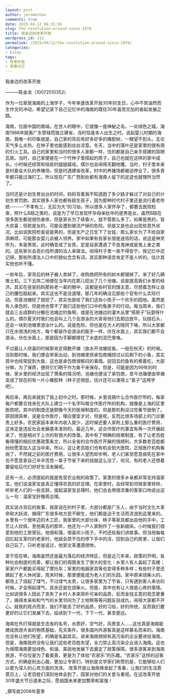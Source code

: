 ```yaml
---
layout: post
author: jeromechan
comments: true
date: 2015-04-12 04:31:56
slug: the-revolution-around-since-1978
title: 我身边的改革开放
wordpress_id: 212
permalink: /2015/04/12/the-revolution-around-since-1978/
categories:
- Essay
tags:
- 改革开放
- 青春记忆
---
```


我身边的改革开放

———陈金龙（10072510352）

作为一位家居海南的上海学子，今年幸逢改革开放30年的生日，心中不禁油然而生作文的冲动，希望记录下自己记忆中的海南的既往30年喜苦交加的奋起发展之路。

海南，位居中国的南端，在世人的眼中，它就像一座神秘之岛，一处绿色之城。海南1988年脱离广东管辖而独立建省，当时恰逢本人出生之时。说起婴儿时期的海南，我唯一的印象就是，自己家的背后有好多好多的橡胶树，一眼望不到头。无论天气多么炎热，在林子里也能感到丝丝凉意。冬天，当中的落叶还是家里的很有用的引火工具。自己的家里和当时的很多人家都一样，住的都是自己亲手搭建的简陋瓦房。当时，自己家便是在一个竹林子里搭起的房子，自己也就在这样的家中成长。小时候还经常和俏皮的姐姐嬉戏，偶尔也会闹得天翻地覆。当时，村子里本来是村委会大队的养猪场，但是时遇建省改革，村中的养猪场都被迫停业了。很多青年都只能过海打工。所以现在广东广西到处都有海南人留下的足迹也就理所当然了。

当时还是计划生育出台的时间，妈妈背着我不知道跑了多少路才躲过了对自己的计划生育罚款。其实很多人家也都有超生孩子，因为那种时代村子里还是流行着老传统-------“不孝有三，无后为大”的习俗。所以很多人家怀孕了，都要去医院检查，照什么B超之类的，说是为了早日发现怀孕母亲肚中的是男是女。虽然B超在很多医生都说很伤身体，但是家长为了续香火，就不管那么多了。如果是男的，皆大欢喜；但若是女的，可能会遭到被流产掉的危险。但是又是也会出现些意外状况，比如说医院检查说是男的，但是生产之日生下了女娃，那么家长为了不给自家添麻烦，可能那女婴儿会被人领养。家中如果有些家长很是迷信的话，说这是神灵所为，本是男孩，此时确变成了女孩，定是自家遭遇了不良鬼神或是鬼上身之类的。这些家长会高价找所谓的法人来做法。闹得村子里一夜不得安宁。我记忆中还记得，那些所谓法人口中的貌似念念有词，其实那种语言肯定不是人听的。估计其实他也听不懂。

一些年后，家背后的林子被人卖掉了，收购商把所有的树木都锯掉了。来了好几辆推土机。三下五除二地便在当年内在那儿挖出了几个池塘。说是提高我们乡里的经济。其实在爸爸妈妈那些老一辈的眼中，这都是些村官的馊主意，尽想着怎样让自己的腰包鼓起来。其实这也不是没道理，那几年的确没见那些个官有什么实际行动。但是池塘挖了就挖了，其实也是给了我们这些小孩子一个欢乐的园地。虽然是有人承包的，但是他也管不了我们这些他们口中的兔崽子的行动。每当周末，我们就会三五成群的分散在池塘边钓鱼啊，或是在池塘边的灌木丛里“搭房子”玩耍呀什么的。偶尔夏天时我们也会叫上几个会游泳的大哥哥他们去那边放牛，玩抛石头，还会一块到池塘里游泳什么的。说是危险，但也是在大人的陪同下咯，所以大家都只在水很浅的地方，每个都装作会游泳的能手一样，伏在水面上，其实我们都不会游泳，伏在水面上，那是因为手脚都撑在了水底的泥巴里咯。

不过最让人欣喜的时候那肯定得数开塘（放水开池塘捉鱼，一般在秋天）的时候。没到那时候，我们便会举家出动，到池塘里捞承包商捕捞过以后剩下的小鱼，其实其中也经常捉到大鱼，这也是承包商很郁闷的事情。捉回去的鱼有的煮着吃，大部分嘛，为了保质，便将它们晒干作为鱼干来保存。但是，可能是因为99年的时候，家乡里的经济出现了萧条的情况吧，池塘也便没了承包商，至今池塘便由旱塘变成了现在的有一片小橡胶林（林子还很低，估计还可以凑得上“苗子”这两字吧）。

再后来，再后来就到了我上初中之时。那时候，乡里说搞什么合作医疗所的，每家每户都要合钱来在大队上建立一个名字叫做合作医疗所的机构，就像是上海的区里医院吧，其中的制度还是颇像今天的医保制度的。但是那机构没过完春节就倒了。原因很简单，说是合作医疗，理应便宜才对，但是呢，反而比很多场部上的门诊要贵上好多。农民家庭本来年内收入就少，这时候还要人家附上那么重的医疗费用，这肯定是违反社会发展基本准则的。最近几年，这合作医疗的事宜有再一次开展起来了，但是相对于上次的有很大的改善。其中有了明确的规章制度，有了让老百姓看得懂的相应优惠政策条文，所以全省的合作医疗开展的很顺利，大多数老百姓都纷纷愿意加入这当中来。所以，这让老百姓们也有机会到大医院，正规医疗机构看病了，不然就之前的医疗费用，让很多人望而却步啊，老人们甚至愿意病死在家中也不愿意拿自己辛辛苦苦一辈子节省下来的钱就这么没了，何况，有的老人还想着要留给后代们好好生活发展呢。

还有一点，必须提起的就是免受农业税的政策了。家里的很多乡亲都非常支持温家宝，他们说温家宝是真正懂得农民的好总理。在家里时，会经常到邻居家里转转，听听老人们的一些言辞，提起温家宝总理时，他们总会用很浓重的客家口吻说出这么一句：温家宝好像周总理。

其实说点背后的故事，我家说在的村子里，大部分都是广东人，由于当时文化大革命和大跃进，搞得广东很多地方民不聊生，他们都是迫于生活而流浪到这里来的。乡里有一个很年迈的木工匠，我家里的大部分床、椅子等家具都出自他的手中，工艺让人钦佩，至他离去的那年，他还为一户人家制作了一张新娘床。小时候我们很爱到他的工房里玩，他很和蔼，很喜欢小孩子。不时还给我们讲故事。但当他每每回忆起文革时的老家时，他就会禁不住的停下手中的活，回到自己的房里，让我们自己玩了。只听老爸说过，他家文革遭遇很惨。

至于现在嘛，海南虽然还是最为落后的经济特区，但是近几年来，政策的开明，各种社会制度的完善，都让我们的周围发生了很大的变化：乡里人有人盖起了高楼；家家户户都能买得起了摩托车；家里的电器家具等也变得多种多样；有些村子里还建起了老人休闲室，周末时候，那里便能成为老人们的乐园。家中原来烧柴火的，都改上了烧起了煤气，不过煤气太贵，让很多家里为了节省，只有遇到客人来访的时候，才会用起煤气，其余还是在烧柴火。但是，其中也有让人很是心疼的事情。比如说很多人因此了丧失了乡村人本来简朴可亲的品质，反而金钱主意的观念更重了，搞得本来和和气气的乡里邻间为了土地啊等等问题反目成仇，闹得大家都不开心。就我的观点而言，我们不能丢了好的品质，好的习俗，好的传统，反而我们要更好的让它们发展下去，延续到下一代，下下一代，甚至更远。

海南在外打得就是生态省的名号，水质好，空气好，风景宜人......这也真是海南能建成旅游大省的物质基础，先天条件。很多国内外游客真是这样慕名而来的。海南也没有让他们失望，的确是名副其实。进来海南频频有高污染的企业要进驻海南，但是，海南政府没有让我们这些老百姓失望，全力禁止高污染企业进入海南。这也为保障海南更加绿色、和谐、美丽地发展下去奠定了政策保障。很多游客来到海南旅游，不仅仅是为了看美景，更是为了体验“农家乐”的乐趣。“农家乐”这样的迎客方式，的确是别出心裁，更加让专家们，特别是文学家们称赞的是，它能够给人们以更为深入的心灵方面的洗涤。
改革开放让海南焕发起了青春，让我们的生活蒸蒸日上，让老百姓们深刻地体会到了，国家对他们的关爱与重视。在这改革开放30年盛大节日道来之际，愿祖国未来更加繁荣和富强！

_撰写欲2008年夏季
